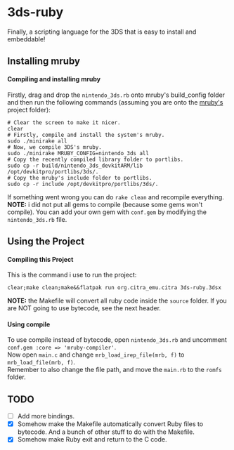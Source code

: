 # 3ds-ruby

Finally, a scripting language for the 3DS that is easy to install and embeddable!

## Installing mruby

#### Compiling and installing mruby
Firstly, drag and drop the `nintendo_3ds.rb` onto mruby's build_config folder and then run the following commands (assuming you are onto the [mruby's](https://github.com/mruby/mruby) project folder):<br>
```
# Clear the screen to make it nicer.
clear
# Firstly, compile and install the system's mruby.
sudo ./minirake all
# Now, we compile 3DS's mruby.
sudo ./minirake MRUBY_CONFIG=nintendo_3ds all
# Copy the recently compiled library folder to portlibs.
sudo cp -r build/nintendo_3ds_devkitARM/lib /opt/devkitpro/portlibs/3ds/.
# Copy the mruby's include folder to portlibs.
sudo cp -r include /opt/devkitpro/portlibs/3ds/.
```
If something went wrong you can do `rake clean` and recompile everything.<br>
**NOTE:** i did not put all gems to compile (because some gems won't compile). You can add your own gem with `conf.gem` by modifying the `nintendo_3ds.rb` file.

## Using the Project

#### Compiling this Project
This is the command i use to run the project: 
```
clear;make clean;make&&flatpak run org.citra_emu.citra 3ds-ruby.3dsx
```
**NOTE:** the Makefile will convert all ruby code inside the `source` folder. If you are NOT going to use bytecode, see the next header.

#### Using compile 
To use compile instead of bytecode, open `nintendo_3ds.rb` and uncomment `conf.gem :core => 'mruby-compiler'`. <br> Now open `main.c` and change `mrb_load_irep_file(mrb, f)` to `mrb_load_file(mrb, f)`.<br>Remember to also change the file path, and move the `main.rb` to the `romfs` folder.

## TODO
- [ ] Add more bindings.
- [x] Somehow make the Makefile automatically convert Ruby files to bytecode. And a bunch of other stuff to do with the Makefile.
- [x] Somehow make Ruby exit and return to the C code.
